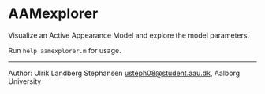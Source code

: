 AAMexplorer
===========

Visualize an Active Appearance Model and explore the model parameters.

Run `help aamexplorer.m` for usage.


---
Author: Ulrik Landberg Stephansen <usteph08@student.aau.dk>, Aalborg University

